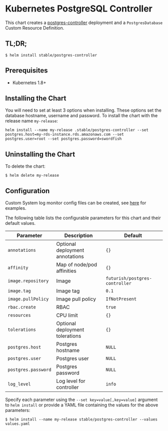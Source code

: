 # Kubernetes PostgreSQL Controller

This chart creates a [postgres-controller](https://github.com/max-rocket-internet/postgres-controller) deployment and a `PostgresDatabase` Custom Resource Definition.

## TL;DR;

```console
$ helm install stable/postgres-controller
```

## Prerequisites

- Kubernetes 1.8+

## Installing the Chart

You will need to set at least 3 options when installing. These options set the database hostname, username and password. To install the chart with the release name `my-release`:

```console
helm install --name my-release .stable/postgres-controller --set postgres.host=my-rds-instance.rds.amazonaws.com --set postgres.user=root --set postgres.password=swordfish
```

## Uninstalling the Chart

To delete the chart:

```console
$ helm delete my-release
```

## Configuration

Custom System log monitor config files can be created, see [here](https://github.com/kubernetes/postgres-controller/tree/master/config) for examples.

The following table lists the configurable parameters for this chart and their default values.

| Parameter                          | Description                     | Default                          |
| ---------------------------------- | --------------------------------|----------------------------------|
| `annotations`                      | Optional deployment annotations | `{}`                             |
| `affinity`                         | Map of node/pod affinities      | `{}`                             |
| `image.repository`                 | Image                           | `futurish/postgres-controller`   |
| `image.tag`                        | Image tag                       | `0.1`                            |
| `image.pullPolicy`                 | Image pull policy               | `IfNotPresent`                   |
| `rbac.create`                      | RBAC                            | `true`                           |
| `resources`                        | CPU limit                       | `{}`                             |
| `tolerations`                      | Optional deployment tolerations | `{}`                             |
| `postgres.host`                    | Postgres hostname               | `NULL`                           |
| `postgres.user`                    | Postgres user                   | `NULL`                           |
| `postgres.password`                | Postgres password               | `NULL`                           |
| `log_level`                        | Log level for controller        | `info`                           |

Specify each parameter using the `--set key=value[,key=value]` argument to `helm install` or provide a YAML file containing the values for the above parameters:

```console
$ helm install --name my-release stable/postgres-controller --values values.yaml
```
